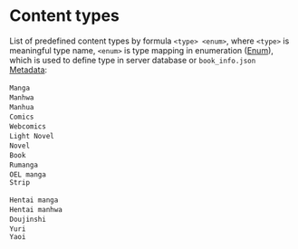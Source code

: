 # Content types

List of predefined content types by formula `<type> <enum>`, where `<type>` is meaningful type name, `<enum>` is type mapping in enumeration ([Enum](https://www.wikiwand.com/en/Enumerated_type)), which is used to define type in server database or `book_info.json` [Metadata](/guides/metadata.md):

`Manga` <Badge vertical="middle" text="MANGA" />  
`Manhwa` <Badge vertical="middle" text="MANHWA" />  
`Manhua` <Badge vertical="middle" text="MANHUA" />  
`Comics` <Badge vertical="middle" text="COMICS" />  
`Webcomics` <Badge vertical="middle" text="WEBCOMICS" />  
`Light Novel`<Badge vertical="middle" text="LIGHT_NOVEL" />  
`Novel` <Badge vertical="middle" text="NOVEL" />  
`Book` <Badge vertical="middle" text="BOOK" />  
`Rumanga` <Badge vertical="middle" text="RUMANGA" />  
`OEL manga` <Badge vertical="middle" text="OEL_MANGA" />  
`Strip` <Badge vertical="middle" text="STRIP" />  

`Hentai manga` <Badge vertical="middle" text="HENTAI_MANGA" /> <Badge type="error" vertical="middle" text="18+" />  
`Hentai manhwa` <Badge vertical="middle" text="HENTAI_MANHWA" /> <Badge type="error" vertical="middle"  text="18+" />  
`Doujinshi` <Badge vertical="middle" text="DOUJINSHI" /> <Badge type="error" vertical="middle"  text="18+" />  
`Yuri` <Badge vertical="middle" text="YURI_MANGA" /> <Badge type="error" vertical="middle"  text="18+" />  
`Yaoi` <Badge vertical="middle" text="YAOI_MANGA" /> <Badge type="error" vertical="middle"  text="18+" />  